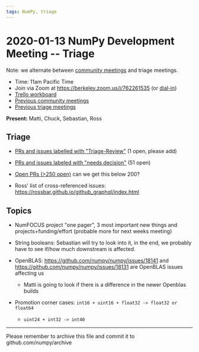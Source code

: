 ```yaml
---
tags: NumPy, triage
---
```


# 2020-01-13 NumPy Development Meeting -- Triage

Note: we alternate between [community meetings](https://hackmd.io/76o-IxCjQX2mOXO_wwkcpg) and triage meetings.

- Time: 11am Pacific Time
- Join via Zoom at https://berkeley.zoom.us/j/762261535 (or [dial-in](https://berkeley.zoom.us/u/aC3ENhycM))
- [Trello workboard](https://trello.com/b/Azg4fYZH/numpy-at-bids)
- [Previous community meetings](https://github.com/numpy/archive/tree/master/status_meetings)
- [Previous triage meetings](https://github.com/numpy/archive/tree/master/triage_meetings)


**Present:** Matti, Chuck, Sebastian, Ross


## Triage

- [PRs and issues labelled with "Triage-Review"](https://github.com/numpy/numpy/labels/Triage-review) (1 open, please add)

- [PRs and issues labeled with "needs decision"](https://github.com/numpy/numpy/labels/54%20-%20Needs%20decision) (51 open)

- [Open PRs (>250 open)](https://github.com/numpy/numpy/pulls) can we get this below 200?

- Ross' list of cross-referenced issues: https://rossbar.github.io/github_graphql/index.html



## Topics

- NumFOCUS project "one pager", 3 most important new things and projects+funding/effort (probable more for next weeks meeting)

* String booleans: Sebastian will try to look into it, in the end, we probably have to see if/how much downstream is affected.

- OpenBLAS: https://github.com/numpy/numpy/issues/18141 and https://github.com/numpy/numpy/issues/18131 are OpenBLAS issues affecting us
    - Matti is going to look if there is a difference in the newer Openblas builds

- Promotion corner cases: `int16 + uint16 + float32 -> float32 or float64`
    - `uint24 + int32 -> int40`

---

Please remember to archive this file and commit it to github.com/numpy/archive
